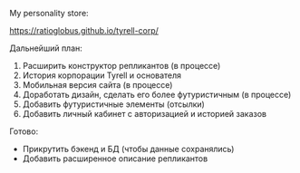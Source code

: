 My personality store:

https://ratioglobus.github.io/tyrell-corp/

Дальнейший план:
1. Расширить конструктор репликантов (в процессе)
2. История корпорации Tyrell и основателя
3. Мобильная версия сайта (в процессе)
4. Доработать дизайн, сделать его более футуристичным (в процессе)
5. Добавить футуристичные элементы (отсылки)
6. Добавить личный кабинет с авторизацией и историей заказов

Готово:
- Прикрутить бэкенд и БД (чтобы данные сохранялись)
- Добавить расширенное описание репликантов
